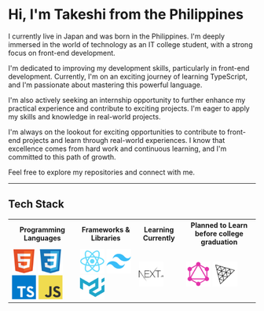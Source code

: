 <h1>Hi, I'm Takeshi from the Philippines</h1>

<p>I currently live in Japan and was born in the Philippines. I'm deeply immersed in the world of technology as an IT college student, with a strong focus on front-end development.</p>

<p>I'm dedicated to improving my development skills, particularly in front-end development. Currently, I'm on an exciting journey of learning TypeScript, and I'm passionate about mastering this powerful language.</p>

<p>I'm also actively seeking an internship opportunity to further enhance my practical experience and contribute to exciting projects. I'm eager to apply my skills and knowledge in real-world projects.</p>

<p>I'm always on the lookout for exciting opportunities to contribute to front-end projects and learn through real-world experiences. I know that excellence comes from hard work and continuous learning, and I'm committed to this path of growth.</p>

<p>Feel free to explore my repositories and connect with me.</p>

<hr>

<h2>Tech Stack</h2>

<table>
    <tr>
      <th>Programming Languages</th>
      <th>Frameworks & Libraries</th>
      <th>Learning Currently</th>
      <th>Planned to Learn before college graduation</th>
    </tr>
    <tr>
      <td><img height="50" width="50" src="https://github.com/devicons/devicon/blob/master/icons/html5/html5-original.svg" /> <img height="50" width="50" src="https://github.com/devicons/devicon/blob/master/icons/css3/css3-original.svg" /> <img height="50" width="50" src="https://github.com/devicons/devicon/blob/master/icons/typescript/typescript-original.svg" /> <img height="50" width="50" src="https://github.com/devicons/devicon/blob/master/icons/javascript/javascript-original.svg" /></td>
      <td><img height="50" width="50" src="https://github.com/devicons/devicon/blob/master/icons/react/react-original.svg" /> <img width="50" height="50" src="https://github.com/devicons/devicon/blob/master/icons/tailwindcss/tailwindcss-plain.svg" /> <img width="50" height="50" src="https://github.com/devicons/devicon/blob/master/icons/materialui/materialui-plain.svg" /></td>
      <td><img height="50" width="50" src="https://github.com/devicons/devicon/blob/master/icons/nextjs/nextjs-original-wordmark.svg" /></td>
      <td><img height="50" width="50" src="https://github.com/devicons/devicon/blob/master/icons/graphql/graphql-plain.svg" /> <img height="50" width="50" src="https://github.com/devicons/devicon/blob/master/icons/threejs/threejs-original.svg" /></td>
    </tr>
</table>
